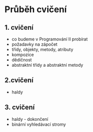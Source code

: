 # Průběh cvičení

## 1. cvičení
 - co budeme v Programování II probírat
 - požadavky na zápočet
 - třídy, objekty, metody, atributy
 - kompozice
 - dědičnost
 - abstraktní třídy a abstraktní metody

## 2.cvičení
 - haldy

## 3. cvičení
 - haldy - dokončení
 - binární vyhledávací stromy